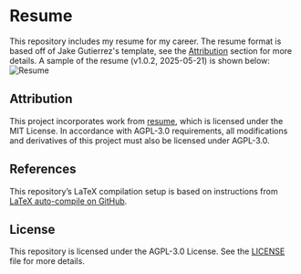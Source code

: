 # Resume

This repository includes my resume for my career. The resume format is based off of Jake Gutierrez's template, see the [Attribution](#attribution) section for more details. A sample of the resume (v1.0.2, 2025-05-21) is shown below:
![Resume](assets/Noah_Frank_resume.png)

## Attribution

This project incorporates work from [resume](https://github.com/jakegut/resume), which is licensed under the MIT License. In accordance with AGPL-3.0 requirements, all modifications and derivatives of this project must also be licensed under AGPL-3.0.

## References

This repository’s LaTeX compilation setup is based on instructions from [LaTeX auto-compile on GitHub](https://chenjing-bu.github.io/posts/2025/latex-auto-compile-on-github/).

## License

This repository is licensed under the AGPL-3.0 License. See the [LICENSE](LICENSE) file for more details.
